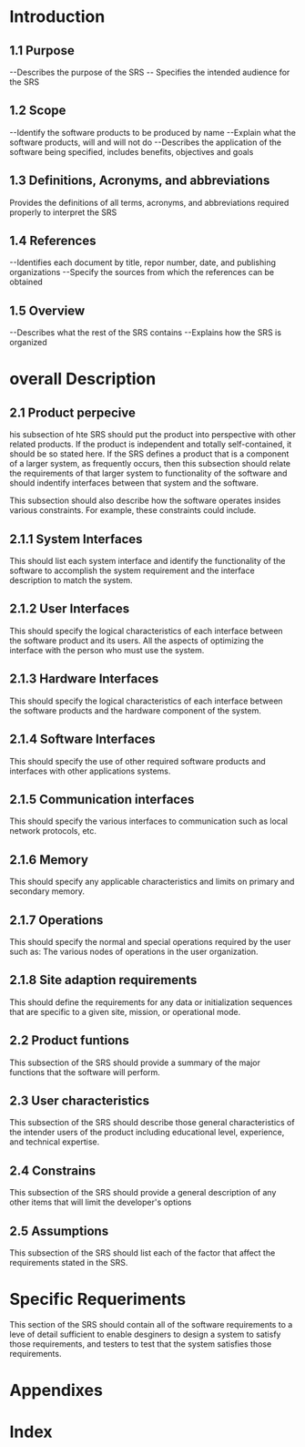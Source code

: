 # Introduction

## 1.1 Purpose 
--Describes the purpose of the SRS 
-- Specifies the intended audience for the SRS
## 1.2 Scope
--Identify the software products to be produced by name
--Explain what the software products, will and will not do
--Describes the application of the software being specified, includes benefits, objectives and goals
## 1.3 Definitions, Acronyms, and abbreviations
Provides the definitions of all terms, acronyms, and abbreviations required properly to interpret the SRS
## 1.4 References
--Identifies each document by title, repor number, date, and publishing organizations
--Specify the sources from which the references can be obtained
## 1.5 Overview
--Describes what the rest of the SRS contains
--Explains how the SRS is organized

# overall Description
## 2.1 Product perpecive 
his subsection of hte SRS should put the product into perspective with other related products. If the product is independent and totally self-contained, it should be so stated here. If the SRS defines a product that is a component of a larger system, as frequently occurs, then this subsection should relate the requirements of that larger system to functionality of the software and should indentify interfaces between that system and the software.

This subsection should also describe how the software operates insides various constraints. For example, these constraints could include.
## 2.1.1 System Interfaces 
This should list each system interface and identify the functionality of the software to accomplish the system requirement and the interface description to match the system.
## 2.1.2 User Interfaces 
This should specify the logical characteristics of each interface between the software product and its users.
All the aspects of optimizing the interface with the person who must use the system.
## 2.1.3 Hardware Interfaces 
This should specify the logical characteristics of each interface between the software products and the hardware component of the system.
## 2.1.4 Software Interfaces 
This should specify the use of other required software products and interfaces with other applications systems.
## 2.1.5 Communication interfaces 
This should specify the various interfaces to communication such as local network protocols, etc.
## 2.1.6 Memory 
This should specify any applicable characteristics and limits on primary and secondary memory.
## 2.1.7 Operations
This should specify the normal and special operations required by the user such as:
The various nodes of operations in the user organization.
## 2.1.8 Site adaption requirements 
This should define the requirements for any data or initialization sequences that are specific to a given site, mission, or operational mode.
## 2.2 Product funtions  
This subsection of the SRS should provide a summary of the major functions that the software will perform.
## 2.3 User characteristics 
This subsection of the SRS should describe those general characteristics of the intender users of the product including educational level, experience, and technical expertise.
## 2.4 Constrains 
This subsection of the SRS should provide a general description of any other items that will limit the developer's options
## 2.5 Assumptions  
This subsection of the SRS should list each of the factor that affect the requirements stated in the SRS.

# Specific Requeriments
This section of the SRS should contain all of the software requirements to a leve of detail sufficient to enable desginers to design a system to satisfy those requirements, and testers to test that the system satisfies those requirements.
# Appendixes

# Index


